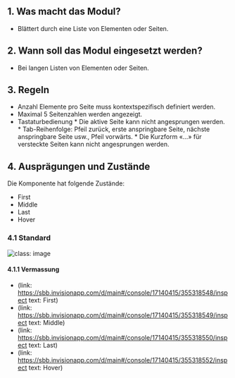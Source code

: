 ## 1. Was macht das Modul?
* Blättert durch eine Liste von Elementen oder Seiten.

## 2. Wann soll das Modul eingesetzt werden?
* Bei langen Listen von Elementen oder Seiten.

## 3. Regeln
* Anzahl Elemente pro Seite muss kontextspezifisch definiert werden.
* Maximal 5 Seitenzahlen werden angezeigt.
* Tastaturbedienung
		* Die aktive Seite kann nicht angesprungen werden.
		* Tab-Reihenfolge: Pfeil zurück, erste anspringbare Seite, nächste anspringbare Seite usw., Pfeil vorwärts.
		*  Die Kurzform «...» für versteckte Seiten kann nicht angesprungen werden.

## 4. Ausprägungen und Zustände
Die Komponente hat folgende Zustände:
* First
* Middle
* Last
* Hover

### 4.1 Standard
![](https://raw.githubusercontent.com/sbb-design-systems/sbb-design-system/master/webapp/components/pagination/images/pagination_default.png 'class: image')


#### 4.1.1 Vermassung
*   (link: https://sbb.invisionapp.com/d/main#/console/17140415/355318548/inspect text: First)
*   (link: https://sbb.invisionapp.com/d/main#/console/17140415/355318549/inspect text: Middle)
*   (link: https://sbb.invisionapp.com/d/main#/console/17140415/355318550/inspect text: Last)
*   (link: https://sbb.invisionapp.com/d/main#/console/17140415/355318552/inspect text: Hover)